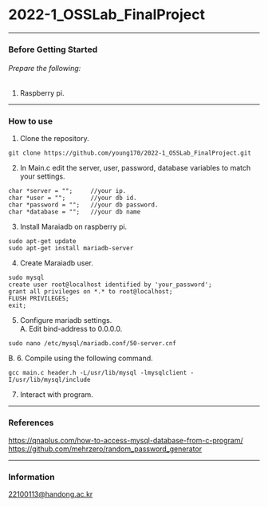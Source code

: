 # 2022-1_OSSLab_FinalProject

---

### Before Getting Started
###### Prepare the following:
1. Raspberry pi.
---

### How to use
1. Clone the repository.
```
git clone https://github.com/young170/2022-1_OSSLab_FinalProject.git
```
2. In Main.c edit the server, user, password, database variables to match your settings.
```
char *server = "";     //your ip.
char *user = "";       //your db id.
char *password = "";   //your db password.
char *database = "";   //your db name
```
3. Install Maraiadb on raspberry pi.
```
sudo apt-get update
sudo apt-get install mariadb-server
```
4. Create Maraiadb user.
```
sudo mysql
create user root@localhost identified by 'your_password';
grant all privileges on *.* to root@localhost;
FLUSH PRIVILEGES;
exit;
```
5. Configure mariadb settings.  
  A. Edit bind-address to 0.0.0.0. 
```
sudo nano /etc/mysql/mariadb.conf/50-server.cnf
```
  B. 
6. Compile using the following command.
```
gcc main.c header.h -L/usr/lib/mysql -lmysqlclient -I/usr/lib/mysql/include
```
7. Interact with program.

---

### References
<https://qnaplus.com/how-to-access-mysql-database-from-c-program/>  
<https://github.com/mehrzero/random_password_generator>

---

### Information
22100113@handong.ac.kr
